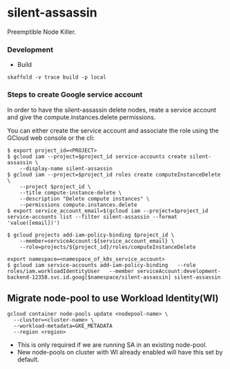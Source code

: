# silent-assassin

Preemptible Node Killer.

### Development

* Build

```
skaffold -v trace build -p local
```

### Steps to create Google service account
In order to have the silent-assassin delete nodes, reate a service account and give the compute.instances.delete permissions.

You can either create the service account and associate the role using the GCloud web console or the cli:
```
$ export project_id=<PROJECT>
$ gcloud iam --project=$project_id service-accounts create silent-assassin \
    --display-name silent-assassin
$ gcloud iam --project=$project_id roles create computeInstanceDelete \
    --project $project_id \
    --title compute-instance-delete \
    --description "Delete compute instances" \
    --permissions compute.instances.delete
$ export service_account_email=$(gcloud iam --project=$project_id service-accounts list --filter silent-assassin --format 'value([email])')

$ gcloud projects add-iam-policy-binding $project_id \
    --member=serviceAccount:${service_account_email} \
    --role=projects/${project_id}/roles/computeInstanceDelete

export namespace=<namespace_of_k8s_service_account>
$ gcloud iam service-accounts add-iam-policy-binding   --role roles/iam.workloadIdentityUser   --member serviceAccount:development-backend-12358.svc.id.goog[$namespace/silent-assassin] silent-assassin
```

## Migrate node-pool to use Workload Identity(WI)
```
gcloud container node-pools update <nodepool-name> \
  --cluster=<cluster-name> \
  --workload-metadata=GKE_METADATA
  --region <region>
 ```
 - This is only required if we are running SA in an existing node-pool.
 - New node-pools on cluster with WI already enabled will have this set by default.
